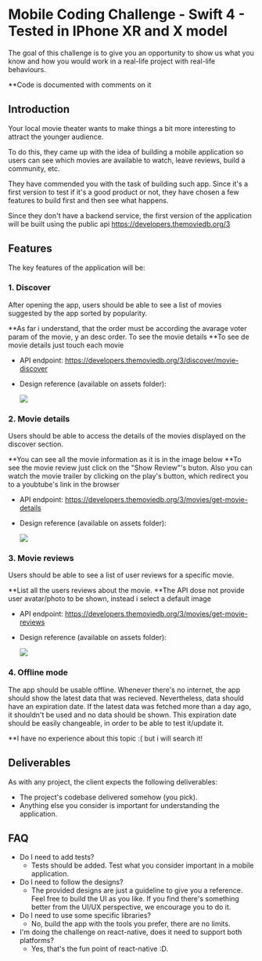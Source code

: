 # Mobile Coding Challenge - Swift 4 - Tested in IPhone XR and X model
The goal of this challenge is to give you an opportunity to show us what you know and how you would work in a real-life project with real-life behaviours.

**Code is documented with comments on it

## Introduction
Your local movie theater wants to make things a bit more interesting to attract the younger audience.

To do this, they came up with the idea of building a mobile application so users can see which movies are available to watch, leave reviews, build a community, etc.

They have commended you with the task of building such app. Since it's a first version to test if it's a good product or not, they have chosen a few features to build first and then see what happens.

Since they don't have a backend service, the first version of the application will be built using the public api https://developers.themoviedb.org/3

## Features
The key features of the application will be:

### 1. Discover
After opening the app, users should be able to see a list of movies suggested by the app sorted by popularity.

**As far i understand, that the order must be according the avarage voter param of the movie, y an desc order. To see the movie details 
**To see de movie details just touch each movie


- API endpoint: https://developers.themoviedb.org/3/discover/movie-discover
- Design reference (available on assets folder):

   <img src="./assets/movies.png">


### 2. Movie details
Users should be able to access the details of the movies displayed on the discover section.

**You can see all the movie information as it is in the image below
**To see the movie review just click on the "Show Review"'s buton. Also you can watch the movie trailer by clicking on the play's button, which redirect you to a youbtube's link in the browser

- API endpoint: https://developers.themoviedb.org/3/movies/get-movie-details
- Design reference (available on assets folder):

   <img src="./assets/detail.png">

### 3. Movie reviews
Users should be able to see a list of user reviews for a specific movie.

**List all the users reviews about the movie.
**The API dose not provide user avatar/photo to be shown, instead i select a default image

- API endpoint: https://developers.themoviedb.org/3/movies/get-movie-reviews
- Design reference (available on assets folder):

   <img src="./assets/reviews.png">

### 4. Offline mode
The app should be usable offline. Whenever there's no internet, the app should show the latest data that was recieved. Nevertheless, data should have an expiration date. If the latest data was fetched more than a day ago, it shouldn't be used and no data should be shown. This expiration date should be easily changeable, in order to be able to test it/update it. 

**I have no experience about this topic :( but i will search it!

## Deliverables

As with any project, the client expects the following deliverables:
- The project's codebase delivered somehow (you pick).
- Anything else you consider is important for understanding the application.

## FAQ

- Do I need to add tests?
  - Tests should be added. Test what you consider important in a mobile application.
- Do I need to follow the designs?
  - The provided designs are just a guideline to give you a reference. Feel free to build the UI as you like. If you find there's something better from the UI/UX perspective, we encourage you to do it.
- Do I need to use some specific libraries?
  - No, build the app with the tools you prefer, there are no limits.
- I'm doing the challenge on react-native, does it need to support both platforms?
  - Yes, that's the fun point of react-native :D.
